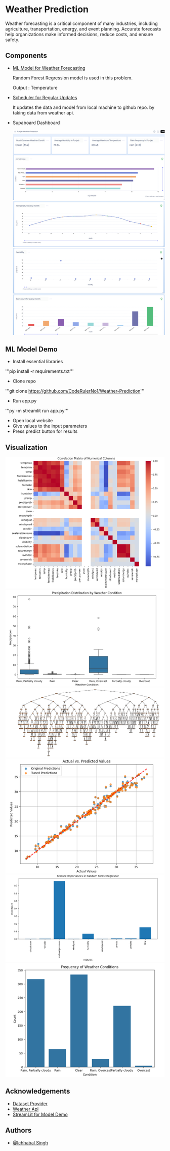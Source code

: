 # Weather Prediction

Weather forecasting is a critical component of many industries, including agriculture, transportation, energy, and event planning. Accurate forecasts help organizations make informed decisions, reduce costs, and ensure safety.

## Components

- [ML Model for Weather Forecasting](Base_Model_Training.ipynb)

  Random Forest Regression model is used in this problem.

  Output : Temperature

- [Scheduler for Regular Updates](Daily_Model_Trainer.py)

  It updates the data and model from local machine to github repo. by taking data from weather api.

- Supaboard Dashboard

  ![Dashboard_Screenshot](https://github.com/CodeRulerNo1/Weather-Prediction/blob/main/Supaboard%20Dashboard/Screenshot%202025-04-12%20121400.png)
  ![Dashboard_Screenshot](https://github.com/CodeRulerNo1/Weather-Prediction/blob/main/Supaboard%20Dashboard/Screenshot%202025-04-12%20121458.png)
  ![Dashboard_Screenshot](https://github.com/CodeRulerNo1/Weather-Prediction/blob/main/Supaboard%20Dashboard/Screenshot%202025-04-12%20121543.png)
  ![Dashboard_Screenshot](https://github.com/CodeRulerNo1/Weather-Prediction/blob/main/Supaboard%20Dashboard/Screenshot%202025-04-12%20121633.png)

## ML Model Demo

- Install essential libraries

'''pip install -r requirements.txt'''

- Clone repo

'''git clone https://github.com/CodeRulerNo1/Weather-Prediction'''

- Run app.py

'''py -m streamlit run app.py'''

- Open local website
- Give values to the input parameters
- Press predict button for results

## Visualization

![cov](https://github.com/CodeRulerNo1/Weather-Prediction/blob/main/Model_img/Screenshot%202025-04-12%20145711.png)
![rain](https://github.com/CodeRulerNo1/Weather-Prediction/blob/main/Model_img/Screenshot%202025-04-12%20145827.png)
![forest](https://github.com/CodeRulerNo1/Weather-Prediction/blob/main/Model_img/Screenshot%202025-04-12%20145433.png)
![modelperf](https://github.com/CodeRulerNo1/Weather-Prediction/blob/main/Model_img/Screenshot%202025-04-12%20145931.png)
![imp](https://github.com/CodeRulerNo1/Weather-Prediction/blob/main/Model_img/Screenshot%202025-04-12%20145958.png)
![wea](https://github.com/CodeRulerNo1/Weather-Prediction/blob/main/Model_img/Screenshot%202025-04-12%20145745.png)

## Acknowledgements

- [Dataset Provider](https://www.ncei.noaa.gov/cdo-web/)
- [Weather Api](https://www.weatherapi.com)
- [StreamLit for Model Demo](https://streamlit.io)

## Authors

- [@Ichhabal Singh](https://www.github.com/CodeRulerNo1)
